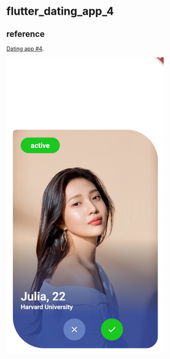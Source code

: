 # flutter_dating_app_4

## reference
[Dating app #4](https://dribbble.com/shots/13957151-Dating-app-4/attachments/5569313?mode=media).

![Screenshot](screenshot.png)
